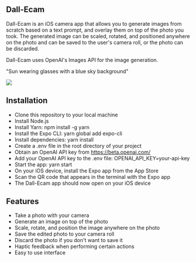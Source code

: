 ## Dall-Ecam

Dall-Ecam is an iOS camera app that allows you to generate images from scratch based on a text prompt, and overlay them on top of the photo you took. The generated image can be scaled, rotated, and positioned anywhere on the photo and can be saved to the user's camera roll, or the photo can be discarded.

Dall-Ecam uses OpenAI's Images API for the image generation.

"Sun wearing glasses with a blue sky background"

<img src="https://media.giphy.com/media/1mrT5SWeVXSkbXjMty/giphy.gif" />

## Installation

- Clone this repository to your local machine
- Install Node.js
- Install Yarn: npm install -g yarn
- Install the Expo CLI: yarn global add expo-cli
- Install dependencies: yarn install
- Create a .env file in the root directory of your project
- Obtain an OpenAI API key from https://beta.openai.com/
- Add your OpenAI API key to the .env file: OPENAI_API_KEY=your-api-key
- Start the app: yarn start
- On your iOS device, install the Expo app from the App Store
- Scan the QR code that appears in the terminal with the Expo app
- The Dall-Ecam app should now open on your iOS device

## Features

- Take a photo with your camera
- Generate an image on top of the photo
- Scale, rotate, and position the image anywhere on the photo
- Save the edited photo to your camera roll
- Discard the photo if you don't want to save it
- Haptic feedback when performing certain actions
- Easy to use interface
